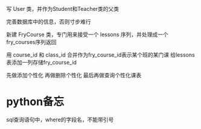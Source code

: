 写 User 类，并作为Student和Teacher类的父类

完善数据库中的信息，否则寸步难行

新建 FryCourse 类，专门用来接受一个 lessons 序列，并处理成一个fry_courses序列返回

用 course_id 和 class_id 合并作为fry_course_id表示某个班的某门课
给lessons表添加一列存储fry_course_id

先做添加个性化
再做删除个性化
最后再做查询个性化课表






# python备忘

   sql查询语句中，where的字段名，不能带引号